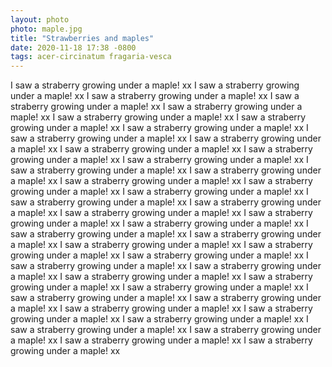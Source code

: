 ```yaml
---
layout: photo
photo: maple.jpg
title: "Strawberries and maples"
date: 2020-11-18 17:38 -0800
tags: acer-circinatum fragaria-vesca
---
```

I saw a straberry growing under a maple! xx I saw a straberry growing under a maple! xx
I saw a straberry growing under a maple! xx
I saw a straberry growing under a maple! xx
I saw a straberry growing under a maple! xx
I saw a straberry growing under a maple! xx
I saw a straberry growing under a maple! xx
I saw a straberry growing under a maple! xx
I saw a straberry growing under a maple! xx
I saw a straberry growing under a maple! xx
I saw a straberry growing under a maple! xx
I saw a straberry growing under a maple! xx
I saw a straberry growing under a maple! xx
I saw a straberry growing under a maple! xx
I saw a straberry growing under a maple! xx
I saw a straberry growing under a maple! xx
I saw a straberry growing under a maple! xx
I saw a straberry growing under a maple! xx
I saw a straberry growing under a maple! xx
I saw a straberry growing under a maple! xx
I saw a straberry growing under a maple! xx
I saw a straberry growing under a maple! xx
I saw a straberry growing under a maple! xx
I saw a straberry growing under a maple! xx
I saw a straberry growing under a maple! xx
I saw a straberry growing under a maple! xx
I saw a straberry growing under a maple! xx
I saw a straberry growing under a maple! xx
I saw a straberry growing under a maple! xx
I saw a straberry growing under a maple! xx
I saw a straberry growing under a maple! xx
I saw a straberry growing under a maple! xx
I saw a straberry growing under a maple! xx
I saw a straberry growing under a maple! xx
I saw a straberry growing under a maple! xx
I saw a straberry growing under a maple! xx
I saw a straberry growing under a maple! xx
I saw a straberry growing under a maple! xx
I saw a straberry growing under a maple! xx
I saw a straberry growing under a maple! xx
I saw a straberry growing under a maple! xx
I saw a straberry growing under a maple! xx

